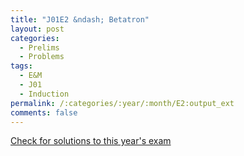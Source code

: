 ```yaml
---
title: "J01E2 &ndash; Betatron"
layout: post
categories:
  - Prelims
  - Problems
tags:
  - E&M
  - J01
  - Induction
permalink: /:categories/:year/:month/E2:output_ext
comments: false
---
```

<object data="2001J2E.pdf" type="application/pdf" width="100%" height="500"></object>
<div class="message"><a href='https://princetonprelim.com/prelim/6/'>Check for solutions to this year's exam</a></div>